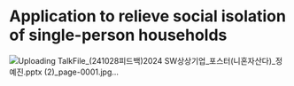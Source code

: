 # Application to relieve social isolation of single-person households
![Uploading TalkFile_(241028피드백)_2024 SW상상기업_포스터_(니혼자산다)_정예진.pptx (2)_page-0001.jpg…]()
